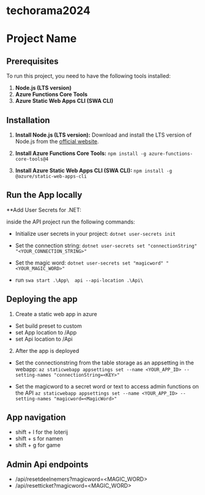 # techorama2024

# Project Name

## Prerequisites

To run this project, you need to have the following tools installed:

1. **Node.js (LTS version)**
2. **Azure Functions Core Tools**
3. **Azure Static Web Apps CLI (SWA CLI)**

## Installation

1. **Install Node.js (LTS version):**
   Download and install the LTS version of Node.js from the [official website](https://nodejs.org/).

2. **Install Azure Functions Core Tools:**
   `npm install -g azure-functions-core-tools@4` 

3. **Install Azure Static Web Apps CLI (SWA CLI):**
   `npm install -g @azure/static-web-apps-cli`

## Run the App locally 
   **Add User Secrets for .NET:

   inside the API project run the following commands:

   - Initialize user secrets in your project:
      `dotnet user-secrets init`

   - Set the connection string:
      `dotnet user-secrets set "connectionString" "<YOUR_CONNECTION_STRING>"`

   - Set the magic word:
      `dotnet user-secrets set "magicword" "<YOUR_MAGIC_WORD>"`
 
 - run `swa start .\App\  api --api-location .\Api\`

## Deploying the app
 1. Create a static web app in azure 
 - Set build preset to custom 
 - set App location to /App
 - set Api location to /Api

2. After the app is deployed 

 - Set the connectionstring from the table storage as an appsetting in the webapp:
 `az staticwebapp appsettings set --name <YOUR_APP_ID> --setting-names "connectionString=<KEY>"`

 - Set the magicword to a secret word or text to access admin functions on the API
 `az staticwebapp appsettings set --name <YOUR_APP_ID> --setting-names "magicword=<MagicWord>"`


 ## App navigation

 - shift + l for the loterij
 - shift + s for namen
 - shift + g for game

 ## Admin Api endpoints

 - /api/resetdeelnemers?magicword=<MAGIC_WORD>
 - /api/resetticket?magicword=<MAGIC_WORD>
